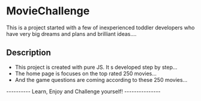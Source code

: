 # MovieChallenge

This is a project started with a few of inexperienced toddler developers who
have very big dreams and plans and brilliant ideas....

## Description

- This project is created with pure JS. It s developed step by step...
- The home page is focuses on the top rated 250 movies...
- And the game questions are coming according to these 250 movies...


---------- Learn, Enjoy and Challenge yourself! ---------------
